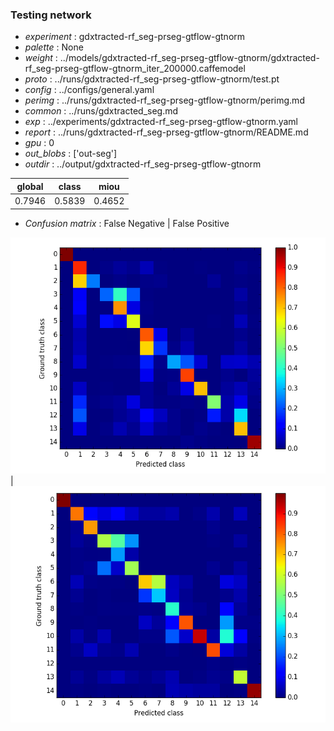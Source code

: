 ### Testing network
- *experiment* : gdxtracted-rf_seg-prseg-gtflow-gtnorm
- *palette* : None
- *weight* : ../models/gdxtracted-rf_seg-prseg-gtflow-gtnorm/gdxtracted-rf_seg-prseg-gtflow-gtnorm_iter_200000.caffemodel
- *proto* : ../runs/gdxtracted-rf_seg-prseg-gtflow-gtnorm/test.pt
- *config* : ../configs/general.yaml
- *perimg* : ../runs/gdxtracted-rf_seg-prseg-gtflow-gtnorm/perimg.md
- *common* : ../runs/gdxtracted_seg.md
- *exp* : ../experiments/gdxtracted-rf_seg-prseg-gtflow-gtnorm.yaml
- *report* : ../runs/gdxtracted-rf_seg-prseg-gtflow-gtnorm/README.md
- *gpu* : 0
- *out_blobs* : ['out-seg']
- *outdir* : ../output/gdxtracted-rf_seg-prseg-gtflow-gtnorm

global | class | miou
------ | ----- | ----
0.7946 | 0.5839 | 0.4652

- *Confusion matrix* : False Negative | False Positive

![conf_mat_fn](confmat_fn.png) | ![conf_mat_fp](confmat_fp.png)
